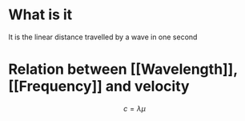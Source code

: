 # What is it
It is the linear distance travelled by a wave in one second

# Relation between [[Wavelength]], [[Frequency]] and velocity

$$c = \lambda \mu$$
